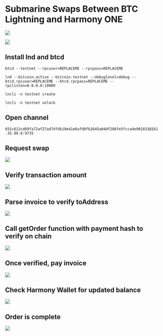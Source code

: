 # Submarine Swaps Between BTC Lightning and Harmony ONE

![](https://user-images.githubusercontent.com/19412160/107598894-0463c280-6bed-11eb-80f1-a35b18d6d435.png)

<a href="https://www.youtube.com/watch?v=3ZFBG7Z2puU">
<img src="https://user-images.githubusercontent.com/19412160/107597893-142dd780-6bea-11eb-87cc-04c64ed9d9f6.png"/>
</a>

## Install lnd and btcd

`btcd --testnet --rpcuser=REPLACEME --rpcpass=REPLACEME`

`lnd --bitcoin.active --bitcoin.testnet --debuglevel=debug --btcd.rpcuser=REPLACEME --btcd.rpcpass=REPLACEME --rpclisten=0.0.0.0:10009`

`lncli -n testnet create`

`lncli -n testnet unlock`

## Open channel

`031c612cd69fa72af27ad7dfdb19e41e6afd0fb2645a04df286fe5fcca4e901833@161.35.99.8:9735`

## Request swap

![](https://user-images.githubusercontent.com/19412160/107597088-a1bbf800-6be7-11eb-959d-6ac862a6fe4d.png)

## Verify transaction amount

![](https://user-images.githubusercontent.com/19412160/107597172-de87ef00-6be7-11eb-9a0f-a32bd4cd4e26.png)

## Parse invoice to verify toAddress

![](https://user-images.githubusercontent.com/19412160/107597225-05debc00-6be8-11eb-832e-a407466980ae.png)

## Call getOrder function with payment hash to verify on chain

![](https://user-images.githubusercontent.com/19412160/107597281-2e66b600-6be8-11eb-9c00-3e1fe7b3a18c.png)

## Once verified, pay invoice

![](https://user-images.githubusercontent.com/19412160/107597420-93221080-6be8-11eb-9220-e0c9818c9d4a.png)

## Check Harmony Wallet for updated balance

![](https://user-images.githubusercontent.com/19412160/107597469-b64cc000-6be8-11eb-88d7-49f74d630908.png)

## Order is complete

![](https://user-images.githubusercontent.com/19412160/107597513-d67c7f00-6be8-11eb-8d9a-c7787305e773.png)
